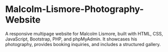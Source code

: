 # Malcolm-Lismore-Photography-Website
A responsive multipage website for Malcolm Lismore, built with HTML, CSS, JavaScript, Bootstrap, PHP, and phpMyAdmin. It showcases his photography, provides booking inquiries, and includes a structured gallery. 

